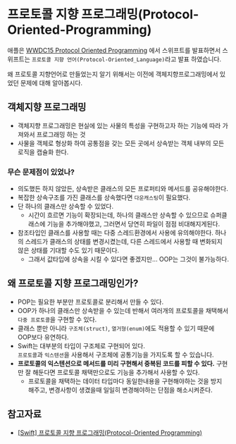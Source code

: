 # 프로토콜 지향 프로그래밍(Protocol-Oriented-Programming)

애플은 [WWDC15 Protocol Oriented Programming](https://developer.apple.com/videos/play/wwdc2015/408/) 에서 스위프트를 발표하면서 스위프트는 `프로토콜 지향 언어(Protocol-Oriented_Language)`라고 발표 하였습니다.

왜 프로토콜 지향언어로 만들었는지 알기 위해서는 이전에 객체지향프로그래밍에서 있었던 문제에 대해 알아봅시다.
## 객체지향 프로그래밍
- 객체지향 프로그래밍은 현실에 있는 사물의 특성을 구현하고자 하는 기능에 따라 가져와서 프로그래밍 하는 것
- 사물을 객체로 형상화 하여 공통점을 갖는 모든 곳에서 상속받는 객체 내부의 모든 로직을 캡슐화 한다.
### 무슨 문제점이 있었나?
- 의도했든 하지 않았든, 상속받은 클래스의 모든 프로퍼티와 메서드를 공유해야한다.
- 복잡한 상속구조를 가진 클래스를 상속했다면 `다운캐스팅`이 필요했다.
- 단 하나의 클래스만 상속할 수 있었다.
    - 시간이 흐르면 기능이 확장되는데, 하나의 클래스만 상속할 수 있으므로 슈퍼클래스에 기능을 추가해야했고, 그러면서 당연히 파일이 점점 비대해지게된다.
- 참조타입인 클래스를 사용할 때는 다중 스레드환경에서 사용에 유의해야한다. 하나의 스레드가 클래스의 상태를 변경시켰는데, 다른 스레드에서 사용할 때 변화되지 않은 상태를 기대할 수도 있기 때문이다.
    - 그래서 값타입에 상속을 시킬 수 있다면 좋겠지만... OOP는 그것이 불가능하다.

## 왜 프로토콜 지향 프로그래밍인가?
- POP는 필요한 부분만 프로토콜로 분리해서 만들 수 있다.
- OOP가 하나의 클래스만 상속받을 수 있는데 반해서 여러개의 프로토콜을 채택해서 `다중 프로토콜`을 구현할 수 있다.
- 클래스 뿐만 아니라 `구조체(struct)`, `열거형(enum)`에도 적용할 수 있기 때문에 OOP보다 유연하다.
- Swift는 대부분의 타입이 구조체로 구현되어 있다. <br>
    `프로토콜`과 `익스텐션`을 사용해서 구조체에 공통기능을 가지도록 할 수 있습니다.
- **프로토콜의 익스텐션으로 메서드를 미리 구현해서 중복된 코드를 피할 수 있다.** 구현만 잘 해둔다면 프로토콜 채택만으로도 기능을 추가해서 사용할 수 있다.
    - 프로토콜을 채택하는 데이터 타입마다 동일한내용을 구현해야하는 것을 방지 해주고, 변경사항이 생겼을때 일일히 변경해야하는 단점을 해소시켜준다.


## 참고자료
- [[Swift] 프로토콜 지향 프로그래밍(Protocol-Oriented Programming)](https://jinshine.github.io/2018/09/11/Swift/18.%ED%94%84%EB%A1%9C%ED%86%A0%EC%BD%9C%20%EC%A7%80%ED%96%A5%20%ED%94%84%EB%A1%9C%EA%B7%B8%EB%9E%98%EB%B0%8D(Protocol-Oriented%20Programming)/)